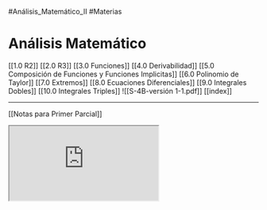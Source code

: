 #Análisis_Matemático_II 
#Materias
# Análisis Matemático
[[1.0 R2]]
[[2.0 R3]]
[[3.0 Funciones]]
[[4.0 Derivabilidad]]
[[5.0 Composición de Funciones y Funciones Implicitas]]
[[6.0 Polinomio de Taylor]]
[[7.0 Extremos]]
[[8.0 Ecuaciones Diferenciales]]
[[9.0 Integrales Dobles]]
[[10.0 Integrales Triples]]
![[S-4B-versión 1-1.pdf]]
[[index]]


---

[[Notas para Primer Parcial]]

<iframe src="https://youtu.be/NnTvZWp5Q7o"></iframe>
